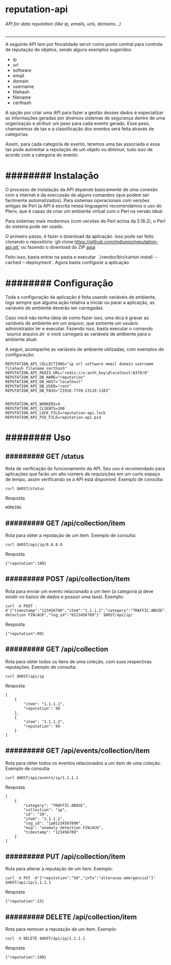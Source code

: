 # reputation-api
###### API for data reputation (like ip, emails, urls, domains...)
------------------------------------------------------------------

A seguinte API tem por fincalidade servir como ponto central para controle de reputação de objetos, sendo alguns exemplos sugeridos:
* ip
* url
* software
* email
* domain
* username
* filehash
* filename
* certhash

A opção por criar uma API para fazer a gestão desses dados é especializar as informações geradas por diversos sistemas de segurança dentro de uma organização e atribuir um peso para cada evento gerado. Esse peso, chamaremos de tax e a classificação dos eventos será feita através de categorias.

Assim, para cada categoria de evento, teremos uma tax associada e essa tax pode aumentar a reputação de um objeto ou diminuir, tudo isso de acordo com a categoria do evento.


######## Instalação
===================

O processo de instalação da API depende basicamente de uma conexão com a internet e da execussão de alguns comandos (que podem ser facilmente automatizados). Para sistemas operacionais com versões antigas de Perl (a API é escrita nessa linguagem) recomendamos o uso do Plenv, que é capaz de criar um ambiente virtual com o Perl na versão ideal.

Para sistemas mais modermos (com versões do Perl acima da 5.18.2), o Perl do sistema pode ser usado.

O primeiro passo, é fazer o download da aplicação. Isso pode ser feito clonando o repositório ´git clone https://github.com/mdjunior/reputation-api.git´ ou fazendo o download do ZIP [aqui](https://github.com/mdjunior/reputation-api/archive/master.zip)

Feito isso, basta entrar na pasta e executar ´./vendor/bin/carton install --cached --deployment´. Agora basta configurar a aplicação.


######## Configuração
=====================

Toda a configuração da aplicação é feita usando variáveis de ambiente, logo sempre que alguma ação relativa a iniciar ou parar a aplicação, as variáveis de ambiente deverão ser carregadas.

Caso você não tenha ideia de como fazer isso, uma dica é gravar as variáveis de ambiente em um arquivo, que somente um usuário administrador ler e executar. Fazendo isso, basta executar o comando ´source arquivo.sh´ e você carregará as variáveis de ambiente para o ambiente atual.

A seguir, acompanhe as variáveis de ambiente utilizadas, com exemplos de configuração:

	REPUTATION_API_COLLECTIONS="ip url software email domain username filehash filename certhash"
	REPUTATION_API_REDIS_URL="redis://x:auth_key\@localhost:6379/0"
	REPUTATION_API_DB_NAME="reputation"
	REPUTATION_API_DB_HOST="localhost"
	REPUTATION_API_DB_USER="root"
	REPUTATION_API_DB_PASS="21916-7739-23119-1183"


	REPUTATION_API_WORKERS=4
	REPUTATION_API_CLIENTS=100
	REPUTATION_API_LOCK_FILE=reputation-api.lock
	REPUTATION_API_PID_FILE=reputation-api.pid

######## Uso
============


######### GET /status
---------------------

Rota de verificação do funcionamento da API. Seu uso é recomendado para aplicações que farão um alto número de requisições em um curto espaço de tempo, assim verificando se a API está disponível. Exemplo de consulta:

	curl $HOST/status

Resposta

	WORKING


######### GET /api/collection/item
----------------------------------

Rota para obter a reputação de um item. Exemplo de consulta:

	curl $HOST/api/ip/8.8.8.8

Resposta

	{"reputation":100}


######### POST /api/collection/item
-----------------------------------

Rota para enviar um evento relacionado a um item (a categoria já deve existir no banco de dados e possuir uma taxa). Exemplo:

	curl -X POST -d'{"timestamp":"123456789","item":"1.1.1.1","category":"TRAFFIC.ABUSE","msg":"anomaly detection FIN/ACK","log_id":"0123456789"}' $HOST/api/ip/

Resposta

	{"reputation":99}


######### GET /api/collection
-----------------------------

Rota para obter todos os itens de uma coleção, com suas respectivas reputações. Exemplo de consulta:

	curl $HOST/api/ip

Resposta

	[
		{
			"item": "1.1.1.1",
			"reputation": 99
		},
		{
			"item": "1.1.1.2",
			"reputation": 99
		}
	]


######### GET /api/events/collection/item
-----------------------------

Rota para obter todos os eventos relacionados a um item de uma coleção. Exemplo de consulta:

	curl $HOST/api/events/ip/1.1.1.1

Resposta

	[
		{
			"category": "TRAFFIC.ABUSE",
			"collection": "ip",
			"id": "39",
			"item": "1.1.1.1",
			"log_id": "ip01234567890",
			"msg": "anomaly detection FIN/ACK",
			"timestamp": "123456789"
		}
	]

######### PUT /api/collection/item
-----------------------------------

Rota para alterar a reputação de um item. Exemplo:

	curl -X PUT -d'{"reputation":"50","info":"alteracao emergencial"}' $HOST/api/ip/1.1.1.1

Resposta

	{"reputation":15}


######### DELETE /api/collection/item
-----------------------------------

Rota para remover a reputação de um item. Exemplo:

	curl -X DELETE $HOST/api/ip/1.1.1.1

Resposta

	{"reputation":100}
